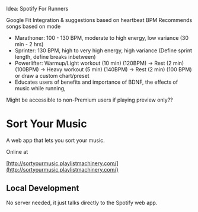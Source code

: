 

Idea:  Spotify For Runners

Google Fit Integration & suggestions based on heartbeat BPM
Recommends songs based on mode
- Marathoner: 100 - 130 BPM, moderate to high energy, low variance (30 min - 2 hrs)
- Sprinter: 130 BPM, high to very high energy, high variance (Define sprint length, define breaks inbetween)
- Powerlifter: Warmup/Light workout (10 min) (120BPM) -> Rest (2 min) (100BPM) -> Heavy workout (5 min) (140BPM) -> Rest (2 min) (100 BPM)  or draw a custom chart/preset
- Educates users of benefits and importance of BDNF, the effects of music while running,

Might be accessible to non-Premium users if playing preview only??

# Sort Your Music

A web app that lets you sort your music.

Online at

[http://sortyourmusic.playlistmachinery.com/](http://sortyourmusic.playlistmachinery.com/)


## Local Development

No server needed, it just talks directly to the Spotify web app.

